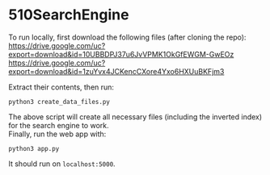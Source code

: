 # 510SearchEngine

To run locally, first download the following files (after cloning the repo):  
https://drive.google.com/uc?export=download&id=10UBBDPJ37u6JvVPMK1OkGfEWGM-GwEOz  
https://drive.google.com/uc?export=download&id=1zuYvx4JCKencCXore4Yxo6HXUuBKFjm3  
  
Extract their contents, then run:
```
python3 create_data_files.py
```
The above script will create all necessary files (including the inverted index) for the search engine to work.  
Finally, run the web app with:
```
python3 app.py
```
It should run on ```localhost:5000```.
